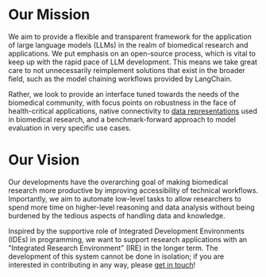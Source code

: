 # Our Mission

We aim to provide a flexible and transparent framework for the application of
large language models (LLMs) in the realm of biomedical research and
applications. We put emphasis on an open-source process, which is vital to keep
up with the rapid pace of LLM development. This means we take great care to not
unnecessarily reimplement solutions that exist in the broader field, such as the
model chaining workflows provided by LangChain.

Rather, we look to provide an interface tuned towards the needs of the
biomedical community, with focus points on robustness in the face of
health-critical applications, native connectivity to [data
representations](/biocypher) used in biomedical research, and a
benchmark-forward approach to model evaluation in very specific use cases.

# Our Vision

Our developments have the overarching goal of making biomedical research more
productive by improving accessibility of technical workflows. Importantly, we
aim to automate low-level tasks to allow researchers to spend more time on
higher-level reasoning and data analysis without being burdened by the tedious
aspects of handling data and knowledge.

Inspired by the supportive role of Integrated Development Environments (IDEs)
in programming, we want to support research applications with an "Integrated
Research Environment" (IRE) in the longer term. The development of this system
cannot be done in isolation; if you are interested in contributing in any way,
please [get in touch](../../community/index.md)!
